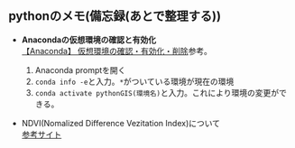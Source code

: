 ## pythonのメモ(備忘録(あとで整理する))

- **Anacondaの仮想環境の確認と有効化**  
    [【Anaconda】 仮想環境の確認・有効化・削除](https://kazu-oji.com/conda-manageenv-etc/)参考。  
  1. Anaconda promptを開く  
  2. `conda info -e`と入力。`*`がついている環境が現在の環境  
  3. `conda activate pythonGIS(環境名)`と入力。これにより環境の変更ができる。

- NDVI(Nomalized Difference Vezitation Index)について  
  <a href= "https://sorabatake.jp/5192/#:~:text=%E3%80%8CNDWI(Normalized%20Difference%20Water%20Index,%E3%81%8C%E7%9F%A5%E3%82%89%E3%82%8C%E3%81%A6%E3%81%84%E3%81%BE%E3%81%99%E3%80%82">参考サイト</a>
